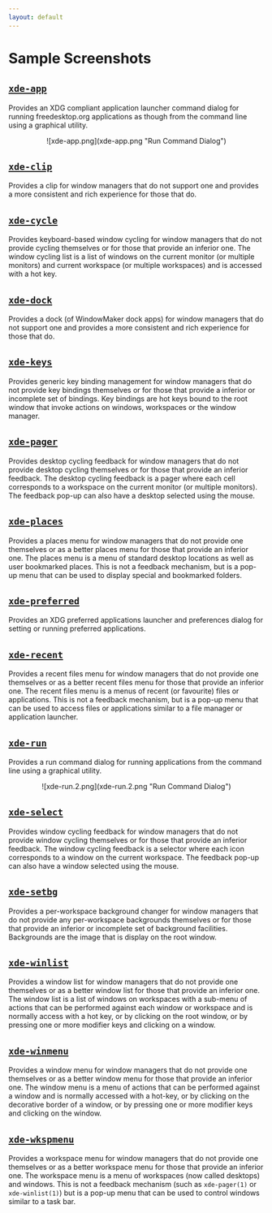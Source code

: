 ```yaml
---
layout: default
---
```

Sample Screenshots
===============

[``xde-app``](xde-app.html)
----
Provides an XDG compliant application launcher command dialog for
running freedesktop.org applications as though from the command line
using a graphical utility.

<div style="text-align: center;" markdown="1">
![xde-app.png](xde-app.png "Run Command Dialog")
</div>

[``xde-clip``](xde-clip.html)
----
Provides a clip for window managers that do not support one and provides
a more consistent and rich experience for those that do.

[``xde-cycle``](xde-cycle.html)
----
Provides keyboard-based window cycling for window managers that do not
provide cycling themselves or for those that provide an inferior one.
The window cycling list is a list of windows on the current monitor (or
multiple monitors) and current workspace (or multiple workspaces) and is
accessed with a hot key.

[``xde-dock``](xde-dock.html)
----
Provides a dock (of WindowMaker dock apps) for window managers that do
not support one and provides a more consistent and rich experience for
those that do.

[``xde-keys``](xde-keys.html)
----
Provides generic key binding management for window managers that do not
provide key bindings themselves or for those that provide a inferior or
incomplete set of bindings.  Key bindings are hot keys bound to the root
window that invoke actions on windows, workspaces or the window manager.

[``xde-pager``](xde-pager.html)
----
Provides desktop cycling feedback for window managers that do not
provide desktop cycling themselves or for those that provide an inferior
feedback.  The desktop cycling feedback is a pager where each cell
corresponds to a workspace on the current monitor (or multiple
monitors).  The feedback pop-up can also have a desktop selected using
the mouse.

[``xde-places``](xde-places.html)
----
Provides a places menu for window managers that do not provide one
themselves or as a better places menu for those that provide an inferior
one.  The places menu is a menu of standard desktop locations as well as
user bookmarked places.  This is not a feedback mechanism, but is a
pop-up menu that can be used to display special and bookmarked folders.

[``xde-preferred``](xde-preferred.html)
----
Provides an XDG preferred applications launcher and preferences dialog
for setting or running preferred applications.

[``xde-recent``](xde-recent.html)
----
Provides a recent files menu for window managers that do not provide one
themselves or as a better recent files menu for those that provide an
inferior one.  The recent files menu is a menus of recent (or favourite)
files or applications.  This is not a feedback mechanism, but is a
pop-up menu that can be used to access files or applications similar to
a file manager or application launcher.

[``xde-run``](xde-run.html)
----
Provides a run command dialog for running applications from the command
line using a graphical utility.

<div style="text-align: center;" markdown="1">
![xde-run.2.png](xde-run.2.png "Run Command Dialog")
</div>

[``xde-select``](xde-select.html)
----
Provides window cycling feedback for window managers that do not provide
window cycling themselves or for those that provide an inferior
feedback.  The window cycling feedback is a selector where each icon
corresponds to a window on the current workspace.  The feedback pop-up
can also have a window selected using the mouse.

[``xde-setbg``](xde-setbg.html)
----
Provides a per-workspace background changer for window managers that do
not provide any per-workspace backgrounds themselves or for those that
provide an inferior or incomplete set of background facilities.
Backgrounds are the image that is display on the root window.

[``xde-winlist``](xde-winlist.html)
----
Provides a window list for window managers that do not provide one
themselves or as a better window list for those that provide an inferior
one.  The window list is a list of windows on workspaces with a sub-menu
of actions that can be performed against each window or workspace and is
normally access with a hot key, or by clicking on the root window, or by
pressing one or more modifier keys and clicking on a window.

[``xde-winmenu``](xde-winmenu.html)
----
Provides a window menu for window managers that do not provide one
themselves or as a better window menu for those that provide an inferior
one.  The window menu is a menu of actions that can be performed against
a window and is normally accessed with a hot-key, or by clicking on the
decorative border of a window, or by pressing one or more modifier keys
and clicking on the window.

[``xde-wkspmenu``](xde-wkspmenu.html)
----
Provides a workspace menu for window managers that do not provide one
themselves or as a better workspace menu for those that provide an
inferior one.  The workspace menu is a menu of workspaces (now called
desktops) and windows.  This is not a feedback mechanism (such as
``xde-pager(1)`` or ``xde-winlist(1)``) but is a pop-up menu that can be
used to control windows similar to a task bar.

[ vim: set ft=markdown sw=4 tw=72 nocin nosi fo+=tcqlorn spell: ]: #
